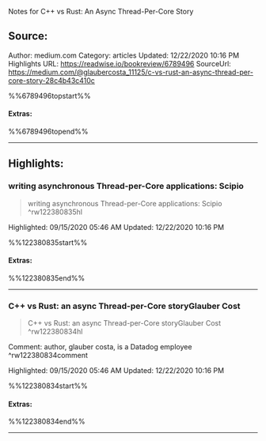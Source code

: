 Notes for C++ vs Rust: An Async Thread-Per-Core Story

## Source:
Author: medium.com
Category: articles
Updated: 12/22/2020 10:16 PM
Highlights URL: https://readwise.io/bookreview/6789496
SourceUrl: https://medium.com/@glaubercosta_11125/c-vs-rust-an-async-thread-per-core-story-28c4b43c410c

%%6789496topstart%%
#### Extras:

%%6789496topend%%


 
-----
 ## Highlights:

### writing asynchronous Thread-per-Core applications: Scipio
>writing asynchronous Thread-per-Core applications: Scipio ^rw122380835hl


Highlighted: 09/15/2020 05:46 AM
Updated: 12/22/2020 10:16 PM

%%122380835start%%
#### Extras:

%%122380835end%%



------

### C++ vs Rust: an async Thread-per-Core storyGlauber Cost
>C++ vs Rust: an async Thread-per-Core storyGlauber Cost ^rw122380834hl

Comment: author, glauber costa, is a Datadog employee ^rw122380834comment

Highlighted: 09/15/2020 05:46 AM
Updated: 12/22/2020 10:16 PM

%%122380834start%%
#### Extras:

%%122380834end%%



------

